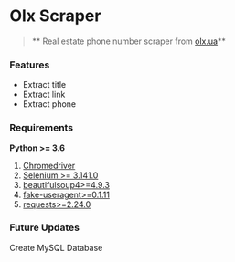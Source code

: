 
# Olx Scraper

> **
Real estate phone number scraper from [olx.ua](https://www.olx.ua/)** 

### Features

  - Extract title
  - Extract link
  - Extract phone

### Requirements

**Python >= 3.6** 
1.	[Chromedriver](https://chromedriver.chromium.org/)
2.	[Selenium >= 3.141.0](https://pypi.org/project/selenium/)
3.	[beautifulsoup4>=4.9.3](https://pypi.org/project/beautifulsoup4/)
4.	[fake-useragent>=0.1.11](https://pypi.org/project/fake-useragent/)
5.	[requests>=2.24.0](https://pypi.org/project/requests/)


### Future Updates
Create MySQL Database
